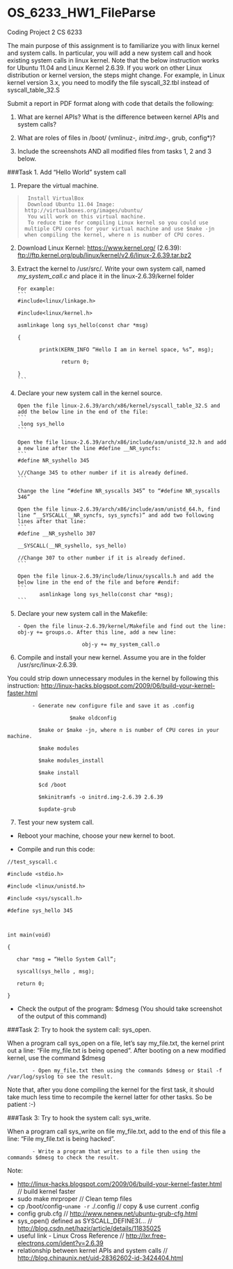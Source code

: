 OS_6233_HW1_FileParse
=====================
Coding Project 2
CS 6233

The main purpose of this assignment is to familiarize you with linux kernel and system calls. In particular, you will add a new system call and hook existing system calls in linux kernel. Note that the below instruction works for Ubuntu 11.04 and Linux Kernel 2.6.39. If you work on other Linux distribution or kernel version, the steps might change. For example, in Linux kernel version 3.x, you need to modify the file syscall_32.tbl instead of syscall_table_32.S




Submit a report in PDF format along with code that details the following:

1. What are kernel APIs? What is the difference between kernel APIs and system calls?

2. What are roles of files in /boot/ (vmlinuz-*, initrd.img-*, grub, config*)?

3. Include the screenshots AND all modified files from tasks 1, 2 and 3 below.




###Task 1. Add “Hello World” system call
1. Prepare the virtual machine.
>      Install VirtualBox
>      Download Ubuntu 11.04 Image: http://virtualboxes.org/images/ubuntu/
>      You will work on this virtual machine.
>      To reduce time for compiling Linux kernel so you could use multiple CPU cores for your virtual machine and use $make -jn when compiling the kernel, where n is number of CPU cores.

2. Download Linux Kernel: https://www.kernel.org/ (2.6.39): ftp://ftp.kernel.org/pub/linux/kernel/v2.6/linux-2.6.39.tar.bz2

3. Extract the kernel to /usr/src/. Write your own system call, named *my_system_call.c* and place it in the linux-2.6.39/kernel folder
       
       For example:
       ```
       #include<linux/linkage.h>
       
       #include<linux/kernel.h>
       
       asmlinkage long sys_hello(const char *msg)
       
       {
       
              printk(KERN_INFO “Hello I am in kernel space, %s”, msg);
       
                     return 0;
       
       }
       ```

4. Declare your new system call in the kernel source.

       Open the file linux-2.6.39/arch/x86/kernel/syscall_table_32.S and add the below line in the end of the file: 
       ```
       .long sys_hello
       ```
       
       Open the file linux-2.6.39/arch/x86/include/asm/unistd_32.h and add a new line after the line #define __NR_syncfs:
       ```
       #define NR_syshello 345
       
       \//Change 345 to other number if it is already defined.
       ```
       
       Change the line “#define NR_syscalls 345” to “#define NR_syscalls 346”
       
       Open the file linux-2.6.39/arch/x86/include/asm/unistd_64.h, find line “__SYSCALL(__NR_syncfs, sys_syncfs)” and add two following lines after that line:
       ```
       #define __NR_syshello 307
       
       __SYSCALL(__NR_syshello, sys_hello)
       
       //Change 307 to other number if it is already defined.
       ```
       
       Open the file linux-2.6.39/include/linux/syscalls.h and add the below line in the end of the file and before #endif:
       ```
              asmlinkage long sys_hello(const char *msg);
       ```

5. Declare your new system call in the Makefile:

       - Open the file linux-2.6.39/kernel/Makefile and find out the line: obj-y += groups.o. After this line, add a new line:
```
                        obj-y += my_system_call.o
```
6. Compile and install your new kernel. Assume you are in the folder /usr/src/linux-2.6.39.

You could strip down unnecessary modules in the kernel by following this instruction: http://linux-hacks.blogspot.com/2009/06/build-your-kernel-faster.html

            - Generate new configure file and save it as .config

                        $make oldconfig

              $make or $make -jn, where n is number of CPU cores in your machine.

              $make modules

              $make modules_install

              $make install

              $cd /boot

              $mkinitramfs -o initrd.img-2.6.39 2.6.39

              $update-grub

7. Test your new system call.

- Reboot your machine, choose your new kernel to boot.

- Compile and run this code:
```
//test_syscall.c

#include <stdio.h>

#include <linux/unistd.h>

#include <sys/syscall.h>

#define sys_hello 345

 

int main(void)

{

   char *msg = “Hello System Call”;

   syscall(sys_hello , msg);

   return 0;

}
```

- Check the output of the program: $dmesg (You should take screenshot of the output of this command)





###Task 2: Try to hook the system call: sys_open.

When a program call sys_open on a file, let’s say my_file.txt, the kernel print out a line: “File my_file.txt is being opened”. After booting on a new modified kernel, use the command $dmesg

            - Open my_file.txt then using the commands $dmesg or $tail -f /var/log/syslog to see the result.

Note that, after you done compiling the kernel for the first task, it should take much less time to recompile the kernel latter for other tasks. So be patient :-)


###Task 3: Try to hook the system call: sys_write.

When a program call sys_write on file my_file.txt, add to the end of this file a line: “File my_file.txt is being hacked”.

            - Write a program that writes to a file then using the commands $dmesg to check the result.

Note:
- http://linux-hacks.blogspot.com/2009/06/build-your-kernel-faster.html // build kernel faster
- sudo make mrproper  // Clean temp files 
- cp /boot/config-`uname -r` ./.config  // copy & use current .config
- config grub.cfg  // http://www.nenew.net/ubuntu-grub-cfg.html
- sys_open() defined as SYSCALL_DEFINE3(...  // http://blog.csdn.net/hazir/article/details/11835025
- useful link - Linux Cross Reference // http://lxr.free-electrons.com/ident?v=2.6.39
- relationship between kernel APIs and system calls // http://blog.chinaunix.net/uid-28362602-id-3424404.html
